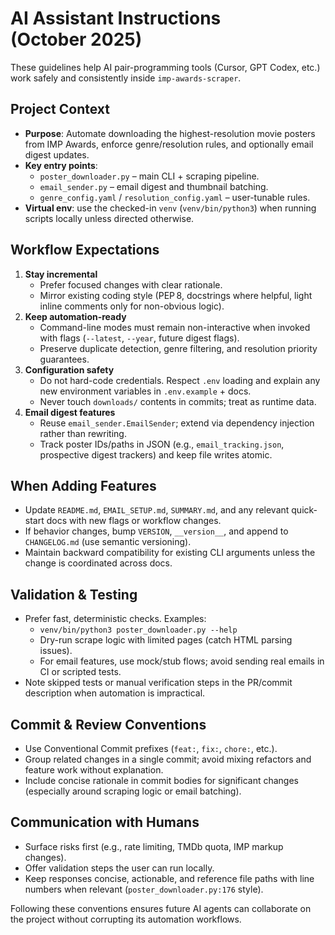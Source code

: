 # AI Assistant Instructions (October 2025)

These guidelines help AI pair-programming tools (Cursor, GPT Codex, etc.)
work safely and consistently inside `imp-awards-scraper`.

## Project Context
- **Purpose**: Automate downloading the highest-resolution movie posters
  from IMP Awards, enforce genre/resolution rules, and optionally email
  digest updates.
- **Key entry points**:
  - `poster_downloader.py` – main CLI + scraping pipeline.
  - `email_sender.py` – email digest and thumbnail batching.
  - `genre_config.yaml` / `resolution_config.yaml` – user-tunable rules.
- **Virtual env**: use the checked-in `venv` (`venv/bin/python3`) when
  running scripts locally unless directed otherwise.

## Workflow Expectations
1. **Stay incremental**  
   - Prefer focused changes with clear rationale.  
   - Mirror existing coding style (PEP 8, docstrings where helpful, light
     inline comments only for non-obvious logic).
2. **Keep automation-ready**  
   - Command-line modes must remain non-interactive when invoked with
     flags (`--latest`, `--year`, future digest flags).  
   - Preserve duplicate detection, genre filtering, and resolution
     priority guarantees.
3. **Configuration safety**  
   - Do not hard-code credentials. Respect `.env` loading and explain any
     new environment variables in `.env.example` + docs.  
   - Never touch `downloads/` contents in commits; treat as runtime data.
4. **Email digest features**  
   - Reuse `email_sender.EmailSender`; extend via dependency injection
     rather than rewriting.  
   - Track poster IDs/paths in JSON (e.g., `email_tracking.json`,
     prospective digest trackers) and keep file writes atomic.

## When Adding Features
- Update `README.md`, `EMAIL_SETUP.md`, `SUMMARY.md`, and any relevant
  quick-start docs with new flags or workflow changes.
- If behavior changes, bump `VERSION`, `__version__`, and append to
  `CHANGELOG.md` (use semantic versioning).
- Maintain backward compatibility for existing CLI arguments unless the
  change is coordinated across docs.

## Validation & Testing
- Prefer fast, deterministic checks. Examples:
  - `venv/bin/python3 poster_downloader.py --help`
  - Dry-run scrape logic with limited pages (catch HTML parsing issues).
  - For email features, use mock/stub flows; avoid sending real emails
    in CI or scripted tests.
- Note skipped tests or manual verification steps in the PR/commit
  description when automation is impractical.

## Commit & Review Conventions
- Use Conventional Commit prefixes (`feat:`, `fix:`, `chore:`, etc.).
- Group related changes in a single commit; avoid mixing refactors and
  feature work without explanation.
- Include concise rationale in commit bodies for significant changes
  (especially around scraping logic or email batching).

## Communication with Humans
- Surface risks first (e.g., rate limiting, TMDb quota, IMP markup
  changes).  
- Offer validation steps the user can run locally.  
- Keep responses concise, actionable, and reference file paths with line
  numbers when relevant (`poster_downloader.py:176` style).

Following these conventions ensures future AI agents can collaborate on
the project without corrupting its automation workflows.
